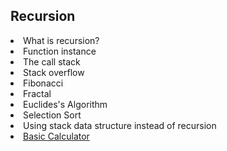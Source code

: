 ## Recursion
<li>What is recursion?</li>
<li>Function instance</li>
<li>The call stack</li>
<li>Stack overflow</li>
<li>Fibonacci</li>
<li>Fractal</li>
<li>Euclides's Algorithm</li>
<li>Selection Sort</li>
<li>Using stack data structure instead of recursion</li>
<li><a href="https://leetcode.com/problems/basic-calculator/">Basic Calculator</a></li>